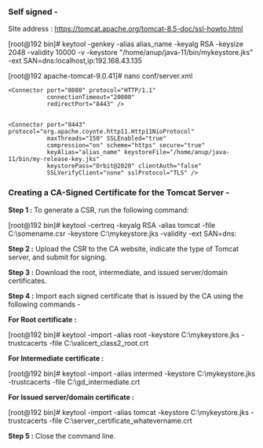 ### Self signed - 

SIte address : https://tomcat.apache.org/tomcat-8.5-doc/ssl-howto.html

[root@192 bin]# keytool -genkey -alias alias_name -keyalg RSA -keysize 2048 -validity 10000 -v -keystore "/home/anup/java-11/bin/mykeystore.jks" -ext SAN=dns:localhost,ip:192.168.43.135


[root@192 apache-tomcat-9.0.41]# nano conf/server.xml

    <Connector port="8080" protocol="HTTP/1.1"
               connectionTimeout="20000"
               redirectPort="8443" />
 

    <Connector port="8443" protocol="org.apache.coyote.http11.Http11NioProtocol"
               maxThreads="150" SSLEnabled="true"
               compression="on" scheme="https" secure="true"
               keyAlias="alias_name" keystoreFile="/home/anup/java-11/bin/my-release-key.jks"
               keystorePass="Orbit@2020" clientAuth="false"
               SSLVerifyClient="none" sslProtocol="TLS" />


### Creating a CA-Signed Certificate for the Tomcat Server - 


**Step 1 :** To generate a CSR, run the following command:

[root@192 bin]# keytool -certreq -keyalg RSA -alias tomcat -file C:\somename.csr -keystore C:\mykeystore.jks -validity <daysValid> -ext SAN=dns:<domainname>


**Step 2 :** Upload the CSR to the CA website, indicate the type of Tomcat server, and submit for signing.


**Step 3 :** Download the root, intermediate, and issued server/domain certificates.


**Step  4 :** Import each signed certificate that is issued by the CA using the following commands - 

**For Root certificate :** 

[root@192 bin]# keytool -import -alias root -keystore C:\mykeystore.jks -trustcacerts -file C:\valicert_class2_root.crt

**For Intermediate certificate :** 

[root@192 bin]# keytool -import -alias intermed -keystore C:\mykeystore.jks -trustcacerts -file C:\gd_intermediate.crt

**For Issued server/domain certificate :** 

[root@192 bin]# keytool -import -alias tomcat -keystore C:\mykeystore.jks -trustcacerts -file C:\server_certificate_whatevername.crt


**Step 5 :** Close the command line.
